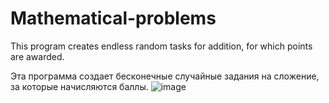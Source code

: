 # Mathematical-problems
This program creates endless random tasks for addition, for which points are awarded.

Эта программа создает бесконечные случайные задания на сложение, за которые начисляются баллы.
![image](https://user-images.githubusercontent.com/124379322/216654905-f322f0ba-1ff9-4678-807b-0151b3bbd580.png)
